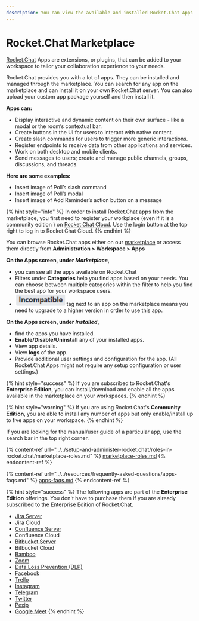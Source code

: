 ```yaml
---
description: You can view the available and installed Rocket.Chat Apps and manage them.
---
```


# Rocket.Chat Marketplace

[Rocket.Chat](http://rocket.chat) Apps are extensions, or plugins, that can be added to your workspace to tailor your collaboration experience to your needs.

Rocket.Chat provides you with a lot of apps. They can be installed and managed through the marketplace. You can search for any app on the marketplace and can install it on your own Rocket.Chat server. You can also upload your custom app package yourself and then install it.

**Apps can:**

* Display interactive and dynamic content on their own surface - like a modal or the room’s contextual bar.
* Create buttons in the UI for users to interact with native content.
* Create slash commands for users to trigger more generic interactions.
* Register endpoints to receive data from other applications and services.
* Work on both desktop and mobile clients.
* Send messages to users; create and manage public channels, groups, discussions, and threads.

**Here are some examples:**

* Insert image of Poll’s slash command
* Insert image of Poll’s modal
* Insert image of Add Reminder’s action button on a message

{% hint style="info" %}
In order to install Rocket.Chat apps from the marketplace, you first need to register your workplace (even if it is a community edition ) on [Rocket.Chat Cloud](https://cloud.rocket.chat). Use the login button at the top right to log in to Rocket.Chat Cloud.
{% endhint %}

You can browse Rocket.Chat apps either on our [marketplace](https://rocket.chat/marketplace) or access them directly from **Administration > Workspace > Apps**

**On the Apps screen, under **_**Marketplace**_**,**

* you can see all the apps available on Rocket.Chat
* Filters under **Categories** help you find apps based on your needs. You can choose between multiple categories within the filter to help you find the best app for your workspace users.
* <img src="../../.gitbook/assets/image.png" alt="" data-size="line"> tag next to an app on the marketplace means you need to upgrade to a higher version in order to use this app.

**On the Apps screen, under **_**Installed**_**,**

* find the apps you have installed.
* **Enable/Disable/Uninstall** any of your installed apps.
* View app details.
* View **logs** of the app.
* Provide additional user settings and configuration for the app. (All Rocket.Chat Apps might not require any setup configuration or user settings.)

{% hint style="success" %}
If you are subscribed to Rocket.Chat's **Enterprise Edition**, you can install/download and enable all the apps available in the marketplace on your workspaces.
{% endhint %}

{% hint style="warning" %}
If you are using Rocket.Chat's **Community Edition**, you are able to install any number of apps but only enable/install up to five apps on your workspace.&#x20;
{% endhint %}

If you are looking for the manual/user guide of a particular app, use the search bar in the top right corner.

{% content-ref url="../../setup-and-administer-rocket.chat/roles-in-rocket.chat/marketplace-roles.md" %}
[marketplace-roles.md](../../setup-and-administer-rocket.chat/roles-in-rocket.chat/marketplace-roles.md)
{% endcontent-ref %}

{% content-ref url="../../resources/frequently-asked-questions/apps-faqs.md" %}
[apps-faqs.md](../../resources/frequently-asked-questions/apps-faqs.md)
{% endcontent-ref %}

{% hint style="success" %}
The following apps are part of the **Enterprise Edition** offerings. You don't have to purchase them if you are already subscribed to the Enterprise Edition of Rocket.Chat.

* [Jira Server](atlassian/jira-server-integration.md)
* Jira Cloud
* [Confluence Server](atlassian/confluence-server-integration.md)
* Confluence Cloud
* [Bitbucket Server](atlassian/bitbucket-server-integration.md)
* Bitbucket Cloud
* [Bamboo](atlassian/bamboo-integration.md)
* [Zoom](zoom.md)
* [Data Loss Prevention (DLP)](data-loss-prevention-dlp-app.md)
* [Facebook](https://docs.rocket.chat/guides/app-guides/omnichannel-apps/facebook-app)
* [Trello](https://docs.rocket.chat/guides/app-guides/trello)
* [Instagram](omnichannel-apps/instagram-direct/)
* [Telegram](omnichannel-apps/telegram-app/)
* [Twitter](omnichannel-apps/twitter-app/)
* [Pexip](../../use-rocket.chat/rocket.chat-conference-call/conference-call-admin-guide/pexip-app.md)
* [Google Meet](../../use-rocket.chat/rocket.chat-conference-call/conference-call-admin-guide/google-meet-app.md)
{% endhint %}

